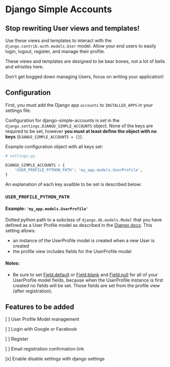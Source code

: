 # Django Simple Accounts



## Stop rewriting User views and templates!

Use these views and templates to interact with the `django.contrib.auth.models.User` model. Allow your end users to easily login, logout, register, and manage their profile.

These views and templates are designed to be bear bones, not a lot of bells and whistles here.

Don't get bogged down managing Users, focus on writing your application!



## Configuration

First, you must add the Django app `accounts` to `INSTALLED_APPS` in your settings file.

Configuration for django-simple-accounts is set in the `django.settings.DJANGO_SIMPLE_ACCOUNTS` object. None of the keys are required to be set, however **you must at least define the object with no keys** (`DJANGO_SIMPLE_ACCOUNTS = {}`).

Example configuration object with all keys set:

```python
# settings.py

DJANGO_SIMPLE_ACCOUNTS = {
    'USER_PROFILE_PYTHON_PATH': 'my_app.models.UserProfile',
}
```

An explanation of each key availble to be set is described below:

### `USER_PROFILE_PYTHON_PATH`

#### Example: `'my_app.models.UserProfile'`
Dotted python path to a subclass of `django.db.models.Model` that you have defined as a User Profile model as described in the [Django docs](https://docs.djangoproject.com/en/1.7/topics/auth/customizing/#extending-the-existing-user-model). This setting allows:

- an instance of the UserProfile model is created when a new User is created
- the profile view includes fields for the UserProfile model

#### Notes:

- Be sure to set [Field.default](https://docs.djangoproject.com/en/1.7/ref/models/fields/#default) or [Field.blank](https://docs.djangoproject.com/en/1.7/ref/models/fields/#blank) and [Field.null](https://docs.djangoproject.com/en/1.7/ref/models/fields/#null) for all of your UserProfile model fields, because when the UserProfile instance is first created no fields will be set. Those fields are set from the profile view (after registration).



## Features to be added

[ ] User Profile Model management

[ ] Login with Google or Facebook

[ ] Register

[ ] Email registration confirmation link

[x] Enable disable settings with django settings
